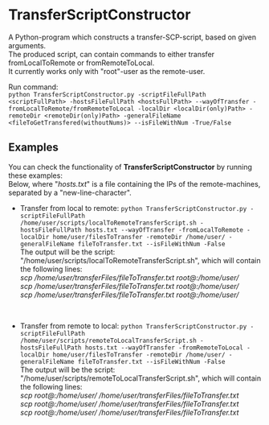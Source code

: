 TransferScriptConstructor
=========================

A Python-program which constructs a transfer-SCP-script, based on given arguments.<br/>
The produced script, can contain commands to either transfer fromLocalToRemote or fromRemoteToLocal.<br/>
It currently works only with "root"-user as the remote-user.<br/>

Run command:<br/>
``python TransferScriptConstructor.py -scriptFileFullPath <scriptFullPath> -hostsFileFullPath <hostsFullPath> --wayOfTransfer -fromLocalToRemote/fromRemoteToLocal -localDir <localDir(only)Path> -remoteDir <remoteDir(only)Path> -generalFileName <fileToGetTransfered(withoutNums)> --isFileWithNum -True/False``<br/>

Examples
--------
You can check the functionality of **TransferScriptConstructor** by running these examples:<br/>
Below, where "*hosts.txt*" is a file containing the IPs of the remote-machines, separated by a "new-line-character".<br/>

- Transfer from local to remote:
``python TransferScriptConstructor.py -scriptFileFullPath /home/user/scripts/localToRemoteTransferScript.sh -hostsFileFullPath hosts.txt --wayOfTransfer -fromLocalToRemote -localDir home/user/filesToTransfer -remoteDir /home/user/ -generalFileName fileToTransfer.txt --isFileWithNum -False``<br/>
The output will be the script: "/home/user/scripts/localToRemoteTransferScript.sh", which will contain the following lines:<br/>
*scp /home/user/transferFiles/fileToTransfer.txt root@<IP-1>:/home/user/*<br/>
*scp /home/user/transferFiles/fileToTransfer.txt root@<IP-2>:/home/user/*<br/>
*scp /home/user/transferFiles/fileToTransfer.txt root@<IP-3>:/home/user/*<br/>
<br/>

- Transfer from remote to local:
``python TransferScriptConstructor.py -scriptFileFullPath /home/user/scripts/remoteToLocalTransferScript.sh -hostsFileFullPath hosts.txt --wayOfTransfer -fromRemoteToLocal -localDir home/user/filesToTransfer -remoteDir /home/user/ -generalFileName fileToTransfer.txt --isFileWithNum -False``<br/>
The output will be the script: "/home/user/scripts/remoteToLocalTransferScript.sh", which will contain the following lines:<br/>
*scp root@<IP-1>:/home/user/ /home/user/transferFiles/fileToTransfer.txt*<br/>
*scp root@<IP-2>:/home/user/ /home/user/transferFiles/fileToTransfer.txt*<br/>
*scp root@<IP-3>:/home/user/ /home/user/transferFiles/fileToTransfer.txt*<br/>
